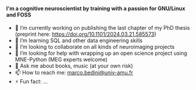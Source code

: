 #### I'm a cognitive neuroscientist by training with a passion for GNU/Linux and FOSS 

- 🔭 I’m currently working on publishing the last chapter of my PhD thesis (preprint here: https://doi.org/10.1101/2024.03.21.585573)
- 🌱 I’m learning SQL and other data engineering skills
- 👯 I’m looking to collaborate on all kinds of neuroimaging projects
- 🤔 I’m looking for help with wrapping up an open science project using MNE-Python (MEG experts welcome)
- 💬 Ask me about books, music (at your own risk)
- 📫 How to reach me: marco.bedini@univ-amu.fr
- ⚡ Fun fact: ...

<!--
**mbedini/mbedini** is a ✨ _special_ ✨ repository because its `README.md` (this file) appears on your GitHub profile.
